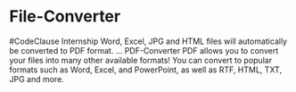 # File-Converter
#CodeClause Internship
Word, Excel, JPG and HTML files will automatically be converted to PDF format. ... PDF-Converter PDF allows you to convert your files into many other available formats! You can convert to popular formats such as Word, Excel, and PowerPoint, as well as RTF, HTML, TXT, JPG and more.
